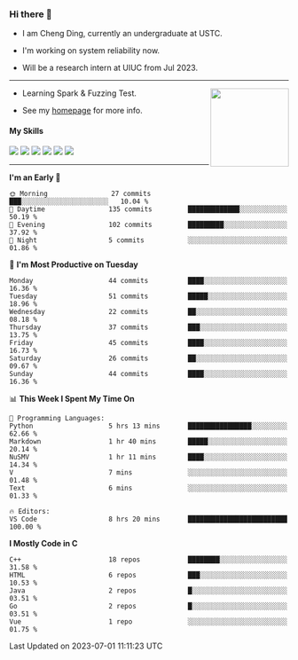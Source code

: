 ### Hi there 👋

* I am Cheng Ding, currently an undergraduate at USTC.
  
* I'm working on system reliability now.

* Will be a research intern at UIUC from Jul 2023.

---

<img align="right" height="141" src="https://github-readme-stats.vercel.app/api?username=IrisesD&theme=tokyonight&show_icons=true&count_private=true">

-  Learning Spark & Fuzzing Test.

-  See my [homepage](https://irisesd.github.io) for more info.

#### My Skills

![](https://img.shields.io/badge/C++-65318e?logo=cplusplus&logoColor=fff)
![](https://img.shields.io/badge/Python-3e74a2?logo=python&logoColor=fff)
![](https://img.shields.io/badge/C-5654a2?logo=c&logoColor=fff)
![](https://img.shields.io/badge/Go-00aaff?logo=go&logoColor=fff)
![](https://img.shields.io/badge/Docker-0088ff?logo=docker&logoColor=fff)
![](https://img.shields.io/badge/Apache-D22128?logo=apache&logoColor=fff)

---
<!--START_SECTION:waka-->
**I'm an Early 🐤** 

```text
🌞 Morning                27 commits          ███░░░░░░░░░░░░░░░░░░░░░░   10.04 % 
🌆 Daytime                135 commits         █████████████░░░░░░░░░░░░   50.19 % 
🌃 Evening                102 commits         █████████░░░░░░░░░░░░░░░░   37.92 % 
🌙 Night                  5 commits           ░░░░░░░░░░░░░░░░░░░░░░░░░   01.86 % 
```
📅 **I'm Most Productive on Tuesday** 

```text
Monday                   44 commits          ████░░░░░░░░░░░░░░░░░░░░░   16.36 % 
Tuesday                  51 commits          █████░░░░░░░░░░░░░░░░░░░░   18.96 % 
Wednesday                22 commits          ██░░░░░░░░░░░░░░░░░░░░░░░   08.18 % 
Thursday                 37 commits          ███░░░░░░░░░░░░░░░░░░░░░░   13.75 % 
Friday                   45 commits          ████░░░░░░░░░░░░░░░░░░░░░   16.73 % 
Saturday                 26 commits          ██░░░░░░░░░░░░░░░░░░░░░░░   09.67 % 
Sunday                   44 commits          ████░░░░░░░░░░░░░░░░░░░░░   16.36 % 
```


📊 **This Week I Spent My Time On** 

```text
💬 Programming Languages: 
Python                   5 hrs 13 mins       ████████████████░░░░░░░░░   62.66 % 
Markdown                 1 hr 40 mins        █████░░░░░░░░░░░░░░░░░░░░   20.14 % 
NuSMV                    1 hr 11 mins        ████░░░░░░░░░░░░░░░░░░░░░   14.34 % 
V                        7 mins              ░░░░░░░░░░░░░░░░░░░░░░░░░   01.48 % 
Text                     6 mins              ░░░░░░░░░░░░░░░░░░░░░░░░░   01.33 % 

🔥 Editors: 
VS Code                  8 hrs 20 mins       █████████████████████████   100.00 % 
```

**I Mostly Code in C** 

```text
C++                      18 repos            ████████░░░░░░░░░░░░░░░░░   31.58 % 
HTML                     6 repos             ███░░░░░░░░░░░░░░░░░░░░░░   10.53 % 
Java                     2 repos             █░░░░░░░░░░░░░░░░░░░░░░░░   03.51 % 
Go                       2 repos             █░░░░░░░░░░░░░░░░░░░░░░░░   03.51 % 
Vue                      1 repo              ░░░░░░░░░░░░░░░░░░░░░░░░░   01.75 % 
```




 Last Updated on 2023-07-01 11:11:23 UTC
<!--END_SECTION:waka-->